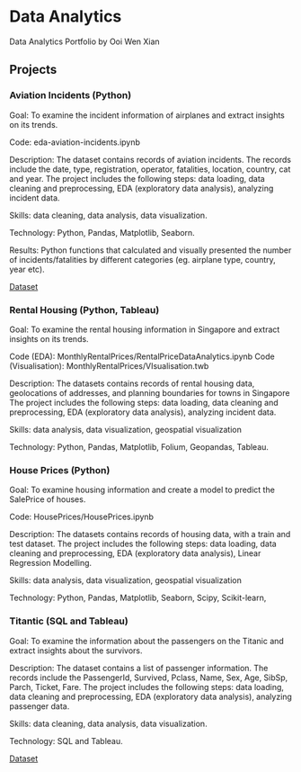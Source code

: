 # Data Analytics
Data Analytics Portfolio by Ooi Wen Xian

## Projects

### Aviation Incidents (Python)
Goal: To examine the incident information of airplanes and extract insights on its trends.

Code: eda-aviation-incidents.ipynb

Description: The dataset contains records of aviation incidents. The records include the date, type, registration,	operator,	fatalities,	location, country, cat and	year. 
The project includes the following steps: data loading, data cleaning and preprocessing, EDA (exploratory data analysis), analyzing incident data.

Skills: data cleaning, data analysis, data visualization.

Technology: Python, Pandas, Matplotlib, Seaborn.

Results: Python functions that calculated and visually presented the number of incidents/fatalities by different categories (eg. airplane type, country, year etc). 

[Dataset](https://www.kaggle.com/datasets/warcoder/civil-aviation-accidents)

### Rental Housing (Python, Tableau)
Goal: To examine the rental housing information in Singapore and extract insights on its trends.

Code (EDA): MonthlyRentalPrices/RentalPriceDataAnalytics.ipynb
Code (Visualisation): MonthlyRentalPrices/VIsualisation.twb


Description: The datasets contains records of rental housing data, geolocations of addresses, and planning boundaries for towns in Singapore
The project includes the following steps: data loading, data cleaning and preprocessing, EDA (exploratory data analysis), analyzing incident data.

Skills: data analysis, data visualization, geospatial visualization

Technology: Python, Pandas, Matplotlib, Folium, Geopandas, Tableau.

### House Prices (Python)
Goal: To examine housing information and create a model to predict the SalePrice of houses.

Code: HousePrices/HousePrices.ipynb

Description: The datasets contains records of housing data, with a train and test dataset.
The project includes the following steps: data loading, data cleaning and preprocessing, EDA (exploratory data analysis), Linear Regression Modelling.

Skills: data analysis, data visualization, geospatial visualization

Technology: Python, Pandas, Matplotlib, Seaborn, Scipy, Scikit-learn,

### Titantic (SQL and Tableau)
Goal: To examine the information about the passengers on the Titanic and extract insights about the survivors.

Description: The dataset contains a list of passenger information. The records include the PassengerId, Survived, Pclass, Name, Sex, Age, SibSp, Parch, Ticket,  Fare.
The project includes the following steps: data loading, data cleaning and preprocessing, EDA (exploratory data analysis), analyzing passenger data.

Skills: data cleaning, data analysis, data visualization.

Technology: SQL and Tableau.

[Dataset](https://www.kaggle.com/datasets/yasserh/titanic-dataset)
